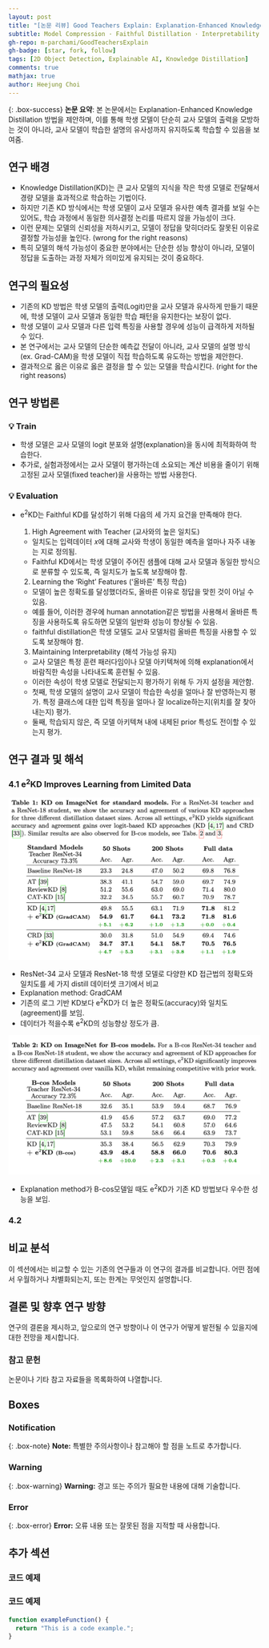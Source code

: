 ```yaml
---
layout: post
title: "[논문 리뷰] Good Teachers Explain: Explanation-Enhanced Knowledge Distillation(ECCV 2024)"
subtitle: Model Compression · Faithful Distillation · Interpretability
gh-repo: m-parchami/GoodTeachersExplain
gh-badge: [star, fork, follow]
tags: [2D Object Detection, Explainable AI, Knowledge Distillation]
comments: true
mathjax: true
author: Heejung Choi
---
```


{: .box-success}
**논문 요약**: 본 논문에서는 Explanation-Enhanced Knowledge Distillation 방법을 제안하며, 이를 통해 학생 모델이 단순히 교사 모델의 출력을 모방하는 것이 아니라, 교사 모델이 학습한 설명의 유사성까지 유지하도록 학습할 수 있음을 보여줌. 

## 연구 배경
- Knowledge Distillation(KD)는 큰 교사 모델의 지식을 작은 학생 모델로 전달해서 경량 모델을 효과적으로 학습하는 기법이다. 
- 하지만 기존 KD 방식에서는 학생 모델이 교사 모델과 유사한 예측 결과를 보일 수는 있어도, 학습 과정에서 동일한 의사결정 논리를 따르지 않을 가능성이 크다. 
- 이런 문제는 모델의 신뢰성을 저하시키고, 모델이 정답을 맞히더라도 잘못된 이유로 결정할 가능성을 높인다. (wrong for the right reasons)
- 특히 모델의 해석 가능성이 중요한 분야에서는 단순한 성능 향상이 아니라, 모델이 정답을 도출하는 과정 자체가 의미있게 유지되는 것이 중요하다.

## 연구의 필요성
- 기존의 KD 방법은 학생 모델의 출력(Logit)만을 교사 모델과 유사하게 만들기 때문에, 학생 모델이 교사 모델과 동일한 학습 패턴을 유지한다는 보장이 없다.
- 학생 모델이 교사 모델과 다른 입력 특징을 사용할 경우에 성능이 급격하게 저하될 수 있다.
- 본 연구에서는 교사 모델의 단순한 예측값 전달이 아니라, 교사 모델의 설명 방식(ex. Grad-CAM)을 학생 모델이 직접 학습하도록 유도하는 방법을 제안한다.
- 결과적으로 옳은 이유로 옳은 결정을 할 수 있는 모델을 학습시킨다. (right for the right reasons)


## 연구 방법론
### 💡 Train
- 학생 모델은 교사 모델의 logit 분포와 설명(explanation)을 동시에 최적화하여 학습한다.
- 추가로, 실험과정에서는 교사 모델이 평가하는데 소요되는 계산 비용을 줄이기 위해 고정된 교사 모델(fixed teacher)을 사용하는 방법 사용한다.

### 💡 Evaluation
- e<sup>2</sup>KD는 Faithful KD를 달성하기 위해 다음의 세 가지 요건을 만족해야 한다.

  1) High Agreement with Teacher (교사와의 높은 일치도)
  - 일치도는 입력데이터 𝑥에 대해 교사와 학생이 동일한 예측을 얼마나 자주 내놓는 지로 정의됨.
  - Faithful KD에서는 학생 모델이 주어진 샘플에 대해 교사 모델과 동일한 방식으로 분류할 수 있도록, 즉 일치도가 높도록 보장해야 함.
  
  2) Learning the ‘Right’ Features (‘올바른’ 특징 학습)
  - 모델이 높은 정확도를 달성했더라도, 올바른 이유로 정답을 맞힌 것이 아닐 수 있음. 
  - 예를 들어, 이러한 경우에 human annotation같은 방법을 사용해서 올바른 특징을 사용하도록 유도하면 모델의 일반화 성능이 향상될 수 있음.
  - faithful distillation은 학생 모델도 교사 모델처럼 올바른 특징을 사용할 수 있도록 보장해야 함. 

  3) Maintaining Interpretability (해석 가능성 유지)
  - 교사 모델은 특정 훈련 패러다임이나 모델 아키텍쳐에 의해 explanation에서 바람직한 속성을 나타내도록 훈련될 수 있음.
  - 이러한 속성이 학생 모델로 전달되는지 평가하기 위해 두 가지 설정을 제안함.
  - 첫째, 학생 모델의 설명이 교사 모델이 학습한 속성을 얼마나 잘 반영하는지 평가. 특정 클래스에 대한 입력 특징을 얼마나 잘 localize하는지(위치를 잘 찾아내는지) 평가.
  - 둘째, 학습되지 않은, 즉 모델 아키텍쳐 내에 내제된 prior 특성도 전이할 수 있는지 평가. 
  

## 연구 결과 및 해석
### 4.1  e<sup>2</sup>KD Improves Learning from Limited Data 
![e2kd-table2](/assets/img/e2kd-table1.png)
- ResNet-34 교사 모델과 ResNet-18 학생 모델로 다양한 KD 접근법의 정확도와 일치도를 세 가지 distill 데이터셋 크기에서 비교
- Explanation method: GradCAM
- 기존의 로그 기반 KD보다 e<sup>2</sup>KD가 더 높은 정확도(accuracy)와 일치도(agreement)를 보임.
- 데이터가 적을수록 e<sup>2</sup>KD의 성능향상 정도가 큼.

![e2kd-table2](/assets/img/e2kd-table2.png)
- Explanation method가 B-cos모델일 때도 e<sup>2</sup>KD가 기존 KD 방법보다 우수한 성능을 보임.

### 4.2 

## 비교 분석

이 섹션에서는 비교할 수 있는 기존의 연구들과 이 연구의 결과를 비교합니다. 어떤 점에서 우월하거나 차별화되는지, 또는 한계는 무엇인지 설명합니다.

## 결론 및 향후 연구 방향

연구의 결론을 제시하고, 앞으로의 연구 방향이나 이 연구가 어떻게 발전될 수 있을지에 대한 전망을 제시합니다.

### 참고 문헌

논문이나 기타 참고 자료들을 목록화하여 나열합니다.

## Boxes

### Notification

{: .box-note}
**Note:** 특별한 주의사항이나 참고해야 할 점을 노트로 추가합니다.

### Warning

{: .box-warning}
**Warning:** 경고 또는 주의가 필요한 내용에 대해 기술합니다.

### Error

{: .box-error}
**Error:** 오류 내용 또는 잘못된 점을 지적할 때 사용합니다.

## 추가 섹션

### 코드 예제

### 코드 예제

```javascript
function exampleFunction() {
  return "This is a code example.";
}

